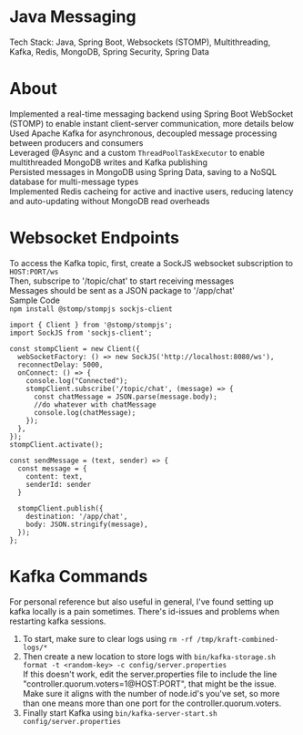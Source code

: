 # Java Messaging
Tech Stack: Java, Spring Boot, Websockets (STOMP), Multithreading, Kafka, Redis, MongoDB, Spring Security, Spring Data

# About
Implemented a real-time messaging backend using Spring Boot WebSocket (STOMP) to enable instant client-server communication, more details below <br/>
Used Apache Kafka for asynchronous, decoupled message processing between producers and consumers <br/>
Leveraged @Async and a custom `ThreadPoolTaskExecutor` to enable multithreaded MongoDB writes and Kafka publishing <br/>
Persisted messages in MongoDB using Spring Data, saving to a NoSQL database for multi-message types <br/>
Implemented Redis cacheing for active and inactive users, reducing latency and auto-updating without MongoDB read overheads <br/>

# Websocket Endpoints
To access the Kafka topic, first, create a SockJS websocket subscription to `HOST:PORT/ws` <br/>
Then, subscripe to '/topic/chat' to start receiving messages <br/>
Messages should be sent as a JSON package to '/app/chat' <br/>
Sample Code <br/>
`npm install @stomp/stompjs sockjs-client` <br/>
```
import { Client } from '@stomp/stompjs';
import SockJS from 'sockjs-client';

const stompClient = new Client({
  webSocketFactory: () => new SockJS('http://localhost:8080/ws'),
  reconnectDelay: 5000,
  onConnect: () => {
    console.log("Connected");
    stompClient.subscribe('/topic/chat', (message) => {
      const chatMessage = JSON.parse(message.body);
      //do whatever with chatMessage
      console.log(chatMessage);
    });
  },
});
stompClient.activate();

const sendMessage = (text, sender) => {
  const message = {
    content: text,
    senderId: sender
  }

  stompClient.publish({
    destination: '/app/chat',
    body: JSON.stringify(message),
  });
};
```

# Kafka Commands
For personal reference but also useful in general, I've found setting up kafka locally is a pain sometimes. There's id-issues and problems when restarting kafka sessions. <br/>
1. To start, make sure to clear logs using `rm -rf /tmp/kraft-combined-logs/*` <br/>
2. Then create a new location to store logs with `bin/kafka-storage.sh format -t <random-key> -c config/server.properties` <br/>
If this doesn't work, edit the server.properties file to include the line "controller.quorum.voters=1@HOST:PORT", that might be the issue. Make sure it aligns with the number of node.id's you've set, so more than one means more than one port for the controller.quorum.voters. <br/>
3. Finally start Kafka using `bin/kafka-server-start.sh config/server.properties` <br/>
